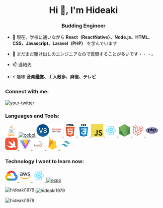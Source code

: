 <h1 align="center">Hi 👋, I'm Hideaki</h1>
<h3 align="center">Budding Engineer</h3>

- 🌱 現在、学校に通いながら **React（ReactNative）、Node.js、HTML、CSS、Javascript、Laravel（PHP）** を学んでいます

- 💬 まだまだ駆け出しのエンジニアなので質問することが多いです・・・。

- 📫 連絡先 

- ⚡ 趣味 **音楽鑑賞、１人散歩、麻雀、テレビ**

<h3 align="left">Connect with me:</h3>
<p align="left">
<a href="https://x.com/H_Kagami_Gs" target="blank"><img align="center" src="https://cdn.jsdelivr.net/npm/simple-icons@v9/icons/x.svg" alt="your-twitter" height="30" width="40" /></a>

<h3 align="left">Languages and Tools:</h3>
<p align="left"> 
<a href="https://www.java.com/" target="_blank"> <img src="https://raw.githubusercontent.com/github/explore/main/topics/java/java.png" alt="java" width="40" height="40"/> </a> 
<a href="https://en.wikipedia.org/wiki/COBOL" target="_blank"> <img src="https://raw.githubusercontent.com/github/explore/main/topics/cobol/cobol.png" alt="cobol" width="40" height="40"/> </a> 
<a href="https://docs.microsoft.com/en-us/dotnet/visual-basic/" target="_blank"> <img src="https://raw.githubusercontent.com/github/explore/main/topics/visual-basic/visual-basic.png" alt="vb" width="40" height="40"/> </a> 
<a href="https://www.oracle.com/" target="_blank"> <img src="https://raw.githubusercontent.com/github/explore/main/topics/oracle-database/oracle-database.png" alt="oracle" width="40" height="40"/> </a>
<a href="https://www.w3.org/html/" target="_blank"> <img src="https://raw.githubusercontent.com/github/explore/main/topics/html/html.png" alt="html5" width="40" height="40"/> </a> 
<a href="https://www.w3schools.com/css/" target="_blank"> <img src="https://raw.githubusercontent.com/github/explore/main/topics/css/css.png" alt="css3" width="40" height="40"/> </a>  
<a href="https://www.javascript.com/" target="_blank"> <img src="https://raw.githubusercontent.com/github/explore/main/topics/javascript/javascript.png" alt="javascript" width="40" height="40"/> </a> 
<a href="https://reactjs.org/" target="_blank"> <img src="https://raw.githubusercontent.com/github/explore/main/topics/react/react.png" alt="react" width="40" height="40"/> </a> 
<a href="https://nodejs.org" target="_blank"> <img src="https://raw.githubusercontent.com/github/explore/main/topics/nodejs/nodejs.png" alt="nodejs" width="40" height="40"/> </a> 
<a href="https://laravel.com/" target="_blank"> <img src="https://raw.githubusercontent.com/github/explore/main/topics/laravel/laravel.png" alt="laravel" width="40" height="40"/> </a> 
<a href="https://www.php.net/" target="_blank"> <img src="https://raw.githubusercontent.com/github/explore/main/topics/php/php.png" alt="php" width="40" height="40"/> </a> 
<a href="https://developer.apple.com/swift/" target="_blank"> <img src="https://raw.githubusercontent.com/github/explore/main/topics/swift/swift.png" alt="swift" width="40" height="40"/> </a> 
<a href="https://vitejs.dev/" target="_blank"> <img src="https://raw.githubusercontent.com/github/explore/main/topics/vite/vite.png" alt="vite" width="40" height="40"/> </a> 
<a href="https://www.mysql.com/" target="_blank"> <img src="https://raw.githubusercontent.com/github/explore/main/topics/mysql/mysql.png" alt="mysql" width="40" height="40"/> </a> 
<a href="https://firebase.google.com/" target="_blank"> <img src="https://raw.githubusercontent.com/github/explore/main/topics/firebase/firebase.png" alt="firebase" width="40" height="40"/> </a>
<a href="https://tailwindcss.com/" target="_blank"> <img src="https://raw.githubusercontent.com/github/explore/main/topics/tailwind/tailwind.png" alt="tailwindcss" width="40" height="40"/> 
</a>
</p>

<h3 align="left">Technology I want to learn now:</h3>
<p align="left"> 
<a href="https://cloud.google.com/" target="_blank"> <img src="https://raw.githubusercontent.com/github/explore/main/topics/google-cloud/google-cloud.png" alt="gcp" width="40" height="40"/> </a> 
<a href="https://aws.amazon.com/" target="_blank"> <img src="https://raw.githubusercontent.com/github/explore/main/topics/aws/aws.png" alt="aws" width="40" height="40"/> </a> 
<a href="https://reactnative.dev/" target="_blank"> <img src="https://raw.githubusercontent.com/github/explore/main/topics/react-native/react-native.png" alt="reactnative" width="40" height="40"/> </a> 
<a href="https://expo.dev/" target="_blank"> <img src="https://raw.githubusercontent.com/github/explore/main/topics/expo/expo.png" alt="expo" width="40" height="40"/> </a>
</p>

<p><img align="left" src="https://github-readme-stats.vercel.app/api/top-langs?username=hideaki1979&show_icons=true&locale=en&layout=compact" alt="hideaki1979" /></p>

<p>&nbsp;<img align="center" src="https://github-readme-stats.vercel.app/api?username=hideaki1979&show_icons=true&locale=en" alt="hideaki1979" /></p>

<p><img align="center" src="https://github-readme-streak-stats.herokuapp.com/?user=hideaki1979&" alt="hideaki1979" /></p>

<!--
<img src="https://user-images.githubusercontent.com/your-profile-image.png" align="center" />

<p align="left"> <img src="https://komarev.com/ghpvc/?username=hideaki1979&label=プロフィール閲覧数&color=0e75b6&style=flat" alt="hideaki1979" /> </p>

**hideaki1979/hideaki1979** is a ✨ _special_ ✨ repository because its `README.md` (this file) appears on your GitHub profile.

Here are some ideas to get you started:

- 🔭 I’m currently working on ...
- 🌱 I’m currently learning ...
- 👯 I’m looking to collaborate on ...
- 🤔 I’m looking for help with ...
- 💬 Ask me about ...
- 📫 How to reach me: ...
- 😄 Pronouns: ...
- ⚡ Fun fact: ...
-->
